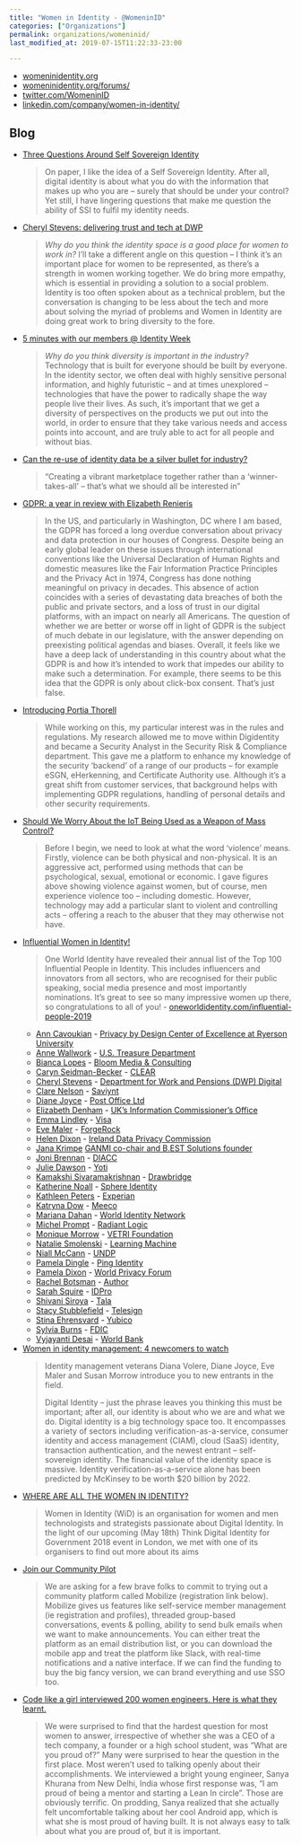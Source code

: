 ```yaml
---
title: "Women in Identity - @WomeninID"
categories: ["Organizations"]
permalink: organizations/womeninid/
last_modified_at: 2019-07-15T11:22:33-23:00

---
```


* [womeninidentity.org](https://womeninidentity.org)
* [womeninidentity.org/forums/](https://womeninidentity.org/forums/)
* [twitter.com/WomeninID](https://twitter.com/WomeninID)
* [linkedin.com/company/women-in-identity/](https://www.linkedin.com/company/women-in-identity/)

## Blog

* [Three Questions Around Self Sovereign Identity](https://womeninidentity.org/2019/07/05/3-questions-self-sovereign-identity/)
  >On paper, I like the idea of a Self Sovereign Identity. After all, digital identity is about what you do with the information that makes up who you are – surely that should be under your control? Yet still, I have lingering questions that make me question the ability of SSI to fulfil my identity needs.
* [Cheryl Stevens: delivering trust and tech at DWP](https://womeninidentity.org/2019/07/03/cheryl-stevens/)
  >*Why do you think the identity space is a good place for women to work in?*
    >I’ll take a different angle on this question – I think it’s an important place for women to be represented, as there’s a strength in women working together. We do bring more empathy, which is essential in providing a solution to a social problem. Identity is too often spoken about as a technical problem, but the conversation is changing to be less about the tech and more about solving the myriad of problems and Women in Identity are doing great work to bring diversity to the fore.
* [5 minutes with our members @ Identity Week](https://womeninidentity.org/2019/07/01/5-minutes-with/)
  >*Why do you think diversity is important in the industry?*
    >Technology that is built for everyone should be built by everyone. In the identity sector, we often deal with highly sensitive personal information, and highly futuristic – and at times unexplored – technologies that have the power to radically shape the way people live their lives. As such, it’s important that we get a diversity of perspectives on the products we put out into the world, in order to ensure that they take various needs and access points into account, and are truly able to act for all people and without bias.
* [Can the re-use of identity data be a silver bullet for industry?](https://womeninidentity.org/2019/06/19/re-use-identity-a-silver-bullet-for-identity/)
  >“Creating a vibrant marketplace together rather than a ‘winner-takes-all’ – that’s what we should all be interested in”
* [GDPR: a year in review with Elizabeth Renieris](https://womeninidentity.org/2019/06/14/gdpr-with-elizabeth-renieris/)
  >In the US, and particularly in Washington, DC where I am based, the GDPR has forced a long overdue conversation about privacy and data protection in our houses of Congress. Despite being an early global leader on these issues through international conventions like the Universal Declaration of Human Rights and domestic measures like the Fair Information Practice Principles and the Privacy Act in 1974, Congress has done nothing meaningful on privacy in decades. This absence of action coincides with a series of devastating data breaches of both the public and private sectors, and a loss of trust in our digital platforms, with an impact on nearly all Americans. The question of whether we are better or worse off in light of GDPR is the subject of much debate in our legislature, with the answer depending on preexisting political agendas and biases. Overall, it feels like we have a deep lack of understanding in this country about what the GDPR is and how it’s intended to work that impedes our ability to make such a determination. For example, there seems to be this idea that the GDPR is only about click-box consent. That’s just false.
* [Introducing Portia Thorell](https://womeninidentity.org/2019/06/14/introducing-portia-thorell/)
  >While working on this, my particular interest was in the rules and regulations. My research allowed me to move within Digidentity and became a Security Analyst in the Security Risk & Compliance department. This gave me a platform to enhance my knowledge of the security ‘backend’ of a range of our products – for example eSGN, eHerkenning, and Certificate Authority use. Although it’s a great shift from customer services, that background helps with implementing GDPR regulations, handling of personal details and other security requirements.
* [Should We Worry About the IoT Being Used as a Weapon of Mass Control?](https://womeninidentity.org/2019/06/12/should-we-worry-about-the-iot-being-used-as-a-weapon-of-mass-control/)
  >Before I begin, we need to look at what the word ‘violence’ means. Firstly, violence can be both physical and non-physical. It is an aggressive act, performed using methods that can be psychological, sexual, emotional or economic. I gave figures above showing violence against women, but of course, men experience violence too – including domestic. However, technology may add a particular slant to violent and controlling acts – offering a reach to the abuser that they may otherwise not have.
* [Influential Women in Identity!](https://womeninidentity.org/2019/06/11/influential-women-in-identity/)
  >One World Identity have revealed their annual list of the Top 100 Influential People in Identity. This includes influencers and innovators from all sectors, who are recognised for their public speaking, social media presence and most importantly nominations. It’s great to see so many impressive women up there, so congratulations to all of you! - [oneworldidentity.com/influential-people-2019](https://oneworldidentity.com/influential-people-2019/)
  * [Ann Cavoukian](https://twitter.com/AnnCavoukian?lang=en) - 
[Privacy by Design Center of Excellence at Ryerson University](https://www.ryerson.ca/pbdce/)
  * [Anne Wallwork](https://www.linkedin.com/in/anne-wallwork-bb365841/) - [U.S. Treasure Department](https://home.treasury.gov/)
  * [Bianca Lopes](https://twitter.com/biasmlopes) - [Bloom Media & Consulting](https://www.biasmlopes.com/)
  * [Caryn Seidman-Becker](https://twitter.com/CLEARcaryn?lang=en) - [CLEAR](http://www.clearme.com/)
  * [Cheryl Stevens](https://www.linkedin.com/in/cheryl-stevens-mbe-883649122/) - [Department for Work and Pensions (DWP) Digital](https://dwpdigital.blog.gov.uk/)
  * [Clare Nelson](https://twitter.com/Safe_SaaS) - [Saviynt](https://www.saviynt.com/)
  * [Diane Joyce](https://twitter.com/kiwiIDgal) - [Post Office Ltd](https://www.postoffice.co.uk/document-certification-service)
  * [Elizabeth Denham](https://www.linkedin.com/in/elizabeth-denham-a5913513/) - [UK’s Information Commissioner’s Office](https://ico.org.uk/)
  * [Emma Lindley](https://twitter.com/EmLindley) - [Visa](https://usa.visa.com/)
  * [Eve Maler](https://twitter.com/xmlgrrl?lang=en) - [ForgeRock](https://www.forgerock.com/)
  * [Helen Dixon](https://www.linkedin.com/in/helen-dixon-1765318/) - [Ireland Data Privacy Commission](https://www.dataprotection.ie/)
  * [Jana Krimpe](https://twitter.com/JanaKrimpe?lang=en) [GANMI co-chair and B.EST Solutions founder](https://www.eema.org/work-channels/ganmi/)
  * [Joni Brennan](https://twitter.com/jonibrennan) - [DIACC](https://diacc.ca/)
  * [Julie Dawson](https://twitter.com/surfandturftech) - [Yoti](https://www.yoti.com/)
  * [Kamakshi Sivaramakrishnan](https://twitter.com/kamakshis) - [Drawbridge](http://www.drawbridge.com/)
  * [Katherine Noall](https://twitter.com/_katherinen) - [Sphere Identity](https://sphereidentity.com/)
  * [Kathleen Peters](https://twitter.com/KathleenMPeters?lang=en) - [Experian](http://www.experian.com/)
  * [Katryna Dow](https://twitter.com/katrynadow) - [Meeco](https://meeco.me/)
  * [Mariana Dahan](https://twitter.com/marianadahan) - [World Identity Network](https://www.win.systems/)
  * [Michel Prompt](https://www.linkedin.com/in/michel-prompt-197127/) - [Radiant Logic](https://www.radiantlogic.com)
  * [Monique Morrow](https://twitter.com/moniquejmorrow) - [VETRI Foundation](https://vetri.global/)
  * [Natalie Smolenski](https://twitter.com/NSmolenski) - [Learning Machine](https://www.learningmachine.com/)
  * [Niall McCann](https://www.linkedin.com/in/niall-mccann-7787547/) - [UNDP](https://www.undp.org/content/undp/en/home.html)
  * [Pamela Dingle](https://twitter.com/pamelarosiedee) - [Ping Identity](https://www.pingidentity.com/)
  * [Pamela Dixon](https://twitter.com/thepamdixon?lang=en) - [World Privacy Forum](http://www.worldprivacyforum.org/)
  * [Rachel Botsman](https://twitter.com/rachelbotsman?ref_src=twsrc%5Egoogle%7Ctwcamp%5Eserp%7Ctwgr%5Eauthor) - [Author](https://rachelbotsman.com/)
  * [Sarah Squire](https://twitter.com/SarahKSquire) - [IDPro](https://idpro.org/)
  * [Shivani Siroya](https://twitter.com/shivsiroya) - [Tala](https://tala.co/)
  * [Stacy Stubblefield](https://www.linkedin.com/in/stacystubblefield/) - [Telesign](https://www.telesign.com/)
  * [Stina Ehrensvard](https://www.linkedin.com/in/stinaehrensvard/) - [Yubico](https://www.yubico.com/)
  * [Sylvia Burns](https://twitter.com/burnsbird22) - [FDIC](https://www.fdic.gov/)
  * [Vyjayanti Desai](https://twitter.com/vyjayantidesai) - [World Bank](https://www.worldbank.org/)
* [Women in identity management: 4 newcomers to watch](https://womeninidentity.org/2019/01/14/women-in-identity-management-4-newcomers-to-watch/)
  >Identity management veterans Diana Volere, Diane Joyce, Eve Maler and Susan Morrow introduce you to new entrants in the field.
  >
  >Digital Identity – just the phrase leaves you thinking this must be important; after all, our identity is about who we are and what we do. Digital identity is a big technology space too. It encompasses a variety of sectors including verification-as-a-service, consumer identity and access management (CIAM), cloud (SaaS) identity, transaction authentication, and the newest entrant – self-sovereign identity. The financial value of the identity space is massive. Identity verification-as-a-service alone has been predicted by McKinsey to be worth $20 billion by 2022.
* [WHERE ARE ALL THE WOMEN IN IDENTITY?](https://womeninidentity.org/2018/07/25/where-are-all-the-women-in-identity/)
  >Women in Identity (WiD) is an organisation for women and men technologists and strategists passionate about Digital Identity. In the light of our upcoming (May 18th) Think Digital Identity for Government 2018 event in London, we met with one of its organisers to find out more about its aims
* [Join our Community Pilot](https://womeninidentity.org/2018/03/28/join-our-community-pilot/)
  >We are asking for a few brave folks to commit to trying out a community platform called Mobilize (registration link below).  Mobilize gives us features like self-service member management (ie registration and profiles),  threaded group-based conversations, events & polling, ability to send bulk emails when we want to make announcements.  You can either treat the platform as an email distribution list, or you can download the mobile app and treat the platform like Slack, with real-time notifications and a native interface. If we can find the funding to buy the big fancy version, we can brand everything and use SSO too.
* [Code like a girl interviewed 200 women engineers. Here is what they learnt.](https://womeninidentity.org/2017/08/23/clare-nelson/)
  >We were surprised to find that the hardest question for most women to answer, irrespective of whether she was a CEO of a tech company, a founder or a high school student, was “What are you proud of?” Many were surprised to hear the question in the first place. Most weren’t used to talking openly about their accomplishments. We interviewed a bright young engineer, Sanya Khurana from New Delhi, India whose first response was, “I am proud of being a mentor and starting a Lean In circle”. Those are obviously terrific. On prodding, Sanya realized that she actually felt uncomfortable talking about her cool Android app, which is what she is most proud of having built. It is not always easy to talk about what you are proud of, but it is important.

